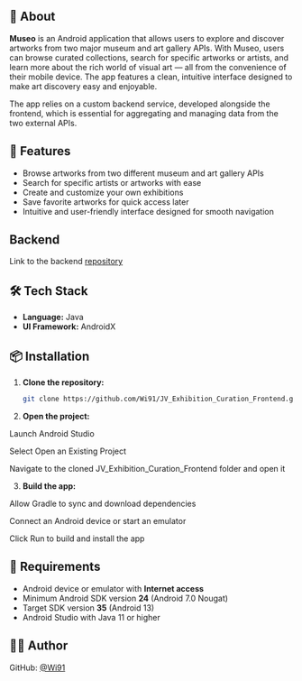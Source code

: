 ## 📖 About

**Museo** is an Android application that allows users to explore and discover artworks from two major museum and art gallery APIs. 
With Museo, users can browse curated collections, search for specific artworks or artists, and learn more about the rich world of visual art — all from the convenience of their mobile device. 
The app features a clean, intuitive interface designed to make art discovery easy and enjoyable.

The app relies on a custom backend service, developed alongside the frontend, which is essential for aggregating and managing data from the two external APIs.


## 🚀 Features

- Browse artworks from two different museum and art gallery APIs
- Search for specific artists or artworks with ease
- Create and customize your own exhibitions
- Save favorite artworks for quick access later
- Intuitive and user-friendly interface designed for smooth navigation 

## Backend

Link to the backend [repository](https://github.com/Wi91/JV_Exhibition_Curation)


## 🛠️ Tech Stack

- **Language:** Java
- **UI Framework:** AndroidX  


## 📦 Installation

1. **Clone the repository:**
   ```bash
   git clone https://github.com/Wi91/JV_Exhibition_Curation_Frontend.git
   ```
   
2. **Open the project:**

Launch Android Studio

Select Open an Existing Project

Navigate to the cloned JV_Exhibition_Curation_Frontend folder and open it

3. **Build the app:**

Allow Gradle to sync and download dependencies

Connect an Android device or start an emulator

Click Run to build and install the app


## 🧾 Requirements

- Android device or emulator with **Internet access**
- Minimum Android SDK version **24** (Android 7.0 Nougat)
- Target SDK version **35** (Android 13)
- Android Studio with Java 11 or higher


## 🙋‍♂️ Author
 
GitHub: [@Wi91](https://github.com/Wi91)
